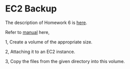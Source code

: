 # EC2 Backup

The description of Homework 6 is [here](https://www.cs.stevens.edu/~jschauma/615/s16-hw4.html).

Refer to [manual](https://www.cs.stevens.edu/~jschauma/615/ec2-backup.txt) here,

1, Create a volume of the appropriate size.

2, Attaching it to an EC2 instance.

3, Copy the files from the given directory into this volume.
